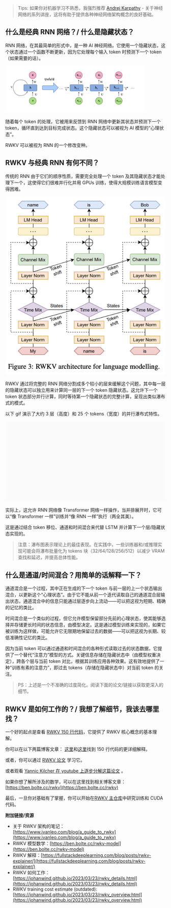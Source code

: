 
> Tips:
> 如果你对机器学习不熟悉，我强烈推荐 [Andrej Karpathy](https://www.youtube.com/watch?v=VMj-3S1tku0&list=PLAqhIrjkxbuWI23v9cThsA9GvCAUhRvKZ&ab_channel=AndrejKarpathy) - 关于神经网络的系列讲座，这将有助于提供各种神经网络架构概念的良好基础。


## 什么是经典 RNN 网络？/ 什么是隐藏状态？

RNN 网络，在其最简单的形式中，是一种 AI 神经网络。它使用一个隐藏状态，这个状态通过一个函数不断更新，因为它处理每个输入 token 时预测下一个 token（如果需要的话）。

![经典 RNN 图解](../img/classic-RNN.png)

随着每个 token 的处理，它被用来反馈到 RNN 网络中更新其状态并预测下一个 token，循环直到达到目标完成状态。这个隐藏状态可以被视为 AI 模型的“心理状态”。

RWKV 可以被视为 RNN 的一个修改变种。

## RWKV 与经典 RNN 有何不同？

传统的 RNN 由于它们的顺序性质，需要完全处理一个 token 及其隐藏状态才能处理下一个，这使得它们很难并行化并用 GPUs 训练，使得大规模训练语言模型变得困难。

![显示隐藏状态流动的图解](../img/rwkv-hidden-state-flow.png)

RWKV 通过将完整的 RNN 网络分割成多个较小的层来缓解这个问题，其中每一层的隐藏状态可以独立用来计算同一层的下一个 token 隐藏状态。这允许下一个 token 状态部分并行计算，同时等待第一个隐藏状态的完整计算，呈现出类似瀑布式的模式。

以下 gif 演示了大约 3 层（高度）和 25 个 tokens（宽度）的并行瀑布式特性。

![显示 RWKV 并行瀑布式模式的图解，通过 https://jsfiddle.net/buLswgem/31/ 生成](../img/rwkv-cascading-pattern.gif)

实际上，这允许 RNN 网络像 Transformer 网络一样操作，当并排展开时，它可以“像 Transformer 一样”训练并“像 RNN 一样”执行（两全其美）。

这是通过结合 token 移位、通道和时间混合来代替 LSTM 并计算下一个层/隐藏状态实现的。

> 注意：瀑布图表示理论上的最佳表现。在实践中，一些训练器和/或推理实现可能会将瀑布批量化为 tokens 块（32/64/128/256/512）以减少 VRAM 查找和延迟，并提高总体性能。

## 什么是通道/时间混合？用简单的话解释一下？

通道混合是一个过程，其中正在生成的下一个 token 与前一层的上一个状态输出混合，以更新这个“心理状态”。由于它不能从前一个迭代读取自己的通道混合层输出状态，通道混合中的信息只能通过层逐步向上流动——可以把这视为短期、精确的记忆的类比。

时间混合是一个类似的过程，但它允许模型保留部分先前的心理状态，使其能够选择并存储更长时间的状态信息，由模型决定。这是通过模型训练来实现的，如果它被训练为这样做，可能允许它无限期地保留过去的数据——可以把这视为长期、较低准确性记忆的类比。

因为当前 token 可以通过通道和时间混合的各种形式读取过去的状态数据，它提供了一个替代“注意力”模型的方式。关键信息存储在隐藏状态中（由模型权重决定），跨各个层与当前 token 对比，根据其训练应用各种效果。这有效地提供了一种“训练有素的注意力”，即过去 tokens（存储在隐藏状态中）对当前 token 的关注。

> PS：上述是一个不准确的过度简化。阅读下面的论文/链接以获取更深入的细节。

## RWKV 是如何工作的？/ 我想了解细节，我该去哪里找？

一个好的起点是查看 [RWKV 150 行代码](https://github.com/BlinkDL/ChatRWKV/blob/main/RWKV_in_150_lines.py)，它提供了 RWKV 核心概念的基本理解。

你可以在以下两篇博客文章： [这里](https://johanwind.github.io/2023/03/23/rwkv_details.html)和[这里](https://github.com/uasi/rwkv-in-150-lines-ex)找到 150 行代码的更详细解释。

或者，你可以通过 [RWKV 论文](https://arxiv.org/abs/2305.13048) 学习它。

或者观看 [Yannic Kilcher 在 youtube 上逐步分解这篇论文](https://www.youtube.com/watch?v=x8pW19wKfXQ&pp=ygUEUldLVg%3D%3D) 。

如果你想了解所涉及的数学，可以在这里找到相关博客文章：[https://ben.bolte.cc/rwkv](https://ben.bolte.cc/rwkv)

最后，一旦你对基础有了掌握，你可以开始在[RWKV 主仓库](https://github.com/BlinkDL/RWKV-LM)中研究训练和 CUDA 代码。

**附加链接/资源**

- 关于 RWKV 架构的笔记：[https://www.ivanleo.com/blog/a_guide_to_rwkv](https://www.ivanleo.com/blog/a_guide_to_rwkv)
- RWKV 模型数学：[https://ben.bolte.cc/rwkv-model](https://ben.bolte.cc/rwkv-model)
- RWKV 解释：[https://fullstackdeeplearning.com/blog/posts/rwkv-explainer/](https://fullstackdeeplearning.com/blog/posts/rwkv-explainer/)
- RWKV 如何工作：[https://johanwind.github.io/2023/03/23/rwkv_details.html](https://johanwind.github.io/2023/03/23/rwkv_details.html)
- RWKV training cost estimate (outdated): [https://johanwind.github.io/2023/03/23/rwkv_overview.html](https://johanwind.github.io/2023/03/23/rwkv_overview.html)
